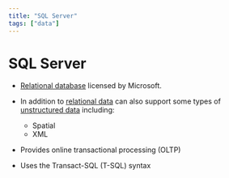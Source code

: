 ```yaml
---
title: "SQL Server"
tags: ["data"]
---
```


# SQL Server

- [Relational database][relationaldb] licensed by Microsoft.

- In addition to [relational data][relationaldata] can also support some types of [unstructured data][nonrelationaldata] including:
    - Spatial
    - XML

- Provides online transactional processing (OLTP)

- Uses the Transact-SQL (T-SQL) syntax

[relationaldb]: ./relational_database.md
[relationaldata]: ./structured_data.md
[nonrelationaldata]: ./nonstructured_data.md
